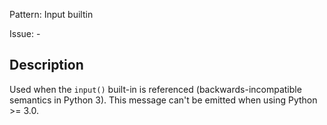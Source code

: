 Pattern: Input builtin

Issue: -

## Description

Used when the `input()` built-in is referenced (backwards-incompatible semantics in Python 3). This message can't be emitted when using Python >= 3.0.